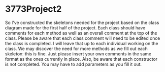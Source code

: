 # 3773Project2
So I've constructed the skeletons needed for the project based on the class diagram made for the first half of the project. 
Each class should have comments for each method as well as an overall comment at the top of the class. Please be aware
that each class comment will need to be edited once the class is completed. I will leave that up to each individual working on
the class. We may discover the need for more methods as we fill out each skeleton: this is fine. Just please insert your own
comments in the same format as the ones currently in place. Also, be aware that each constructor is not completed. You may have
to add parameters as you fill it out.
